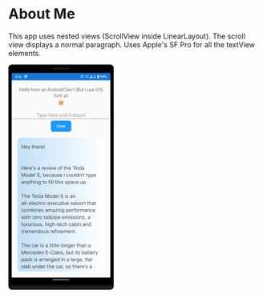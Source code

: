 # About Me
This app uses nested views (ScrollView inside LinearLayout). The scroll view displays a normal paragraph. Uses Apple's SF Pro for all the textView elements.

<img src="screen.png" width="210">

